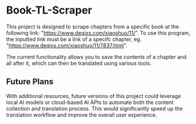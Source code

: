 # Book-TL-Scraper
This project is designed to scrape chapters from a specific book at the following link: "https://www.deqixs.com/xiaoshuo/11/". To use this program, the inputted link must be a link of a specifc chapter, eg. "https://www.deqixs.com/xiaoshuo/11/7837.html".

The current functionality allows you to save the contents of a chapter and all after it, which can then be translated using various tools. 

## Future Plans
With additional resources, future versions of this project could leverage local AI models or cloud-based AI APIs to automate both the content collection and translation process. This would significantly speed up the translation workflow and improve the overall user experience.
